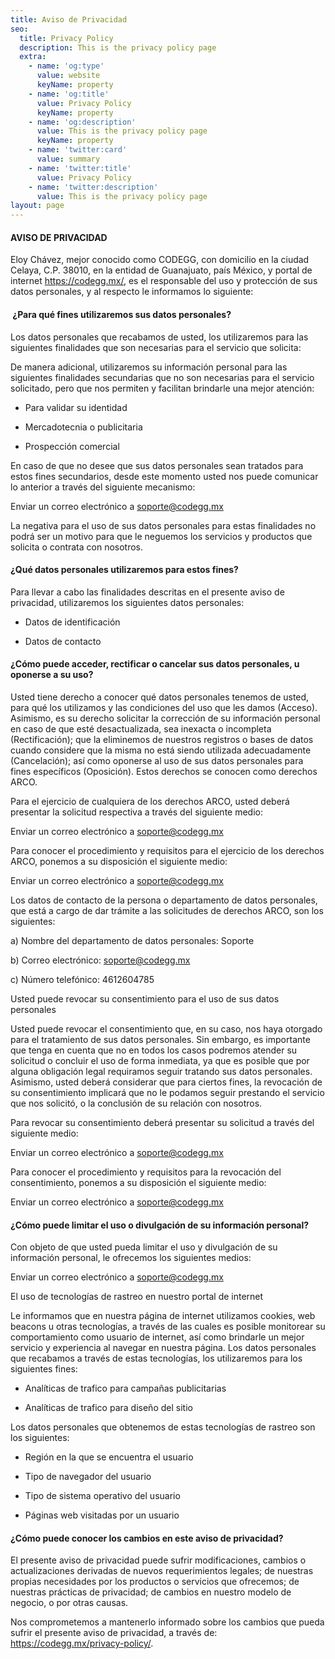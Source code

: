 ```yaml
---
title: Aviso de Privacidad
seo:
  title: Privacy Policy
  description: This is the privacy policy page
  extra:
    - name: 'og:type'
      value: website
      keyName: property
    - name: 'og:title'
      value: Privacy Policy
      keyName: property
    - name: 'og:description'
      value: This is the privacy policy page
      keyName: property
    - name: 'twitter:card'
      value: summary
    - name: 'twitter:title'
      value: Privacy Policy
    - name: 'twitter:description'
      value: This is the privacy policy page
layout: page
---
```

#### **AVISO DE PRIVACIDAD**

Eloy Chávez, mejor conocido como CODEGG, con domicilio en la ciudad Celaya, C.P. 38010, en la entidad de Guanajuato, país México, y portal de internet https://codegg.mx/, es el responsable del uso y protección de sus datos personales, y al respecto le informamos lo siguiente:

####  **¿Para qué fines utilizaremos sus datos personales?**

Los datos personales que recabamos de usted, los utilizaremos para las siguientes finalidades que son necesarias para el servicio que solicita:

De manera adicional, utilizaremos su información personal para las siguientes finalidades secundarias que no son necesarias para el servicio solicitado, pero que nos permiten y facilitan brindarle una mejor atención:

*   Para validar su identidad

*   Mercadotecnia o publicitaria

*   Prospección comercial

En caso de que no desee que sus datos personales sean tratados para estos fines secundarios, desde este momento usted nos puede comunicar lo anterior a través del siguiente mecanismo:

Enviar un correo electrónico a soporte@codegg.mx

La negativa para el uso de sus datos personales para estas finalidades no podrá ser un motivo para que le neguemos los servicios y productos que solicita o contrata con nosotros.

#### **¿Qué datos personales utilizaremos para estos fines?**

Para llevar a cabo las finalidades descritas en el presente aviso de privacidad, utilizaremos los siguientes datos personales:

*   Datos de identificación

*   Datos de contacto

#### **¿Cómo puede acceder, rectificar o cancelar sus datos personales, u oponerse a su uso?**

Usted tiene derecho a conocer qué datos personales tenemos de usted, para qué los utilizamos y las condiciones del uso que les damos (Acceso). Asimismo, es su derecho solicitar la corrección de su información personal en caso de que esté desactualizada, sea inexacta o incompleta (Rectificación); que la eliminemos de nuestros registros o bases de datos cuando considere que la misma no está siendo utilizada adecuadamente (Cancelación); así como oponerse al uso de sus datos personales para fines específicos (Oposición). Estos derechos se conocen como derechos ARCO.

Para el ejercicio de cualquiera de los derechos ARCO, usted deberá presentar la solicitud respectiva a través del siguiente medio:

Enviar un correo electrónico a soporte@codegg.mx

Para conocer el procedimiento y requisitos para el ejercicio de los derechos ARCO, ponemos a su disposición el siguiente medio:

Enviar un correo electrónico a soporte@codegg.mx

Los datos de contacto de la persona o departamento de datos personales, que está a cargo de dar trámite a las solicitudes de derechos ARCO, son los siguientes:

a) Nombre del departamento de datos personales: Soporte

b) Correo electrónico: soporte@codegg.mx

c) Número telefónico: 4612604785

Usted puede revocar su consentimiento para el uso de sus datos personales

Usted puede revocar el consentimiento que, en su caso, nos haya otorgado para el tratamiento de sus datos personales. Sin embargo, es importante que tenga en cuenta que no en todos los casos podremos atender su solicitud o concluir el uso de forma inmediata, ya que es posible que por alguna obligación legal requiramos seguir tratando sus datos personales. Asimismo, usted deberá considerar que para ciertos fines, la revocación de su consentimiento implicará que no le podamos seguir prestando el servicio que nos solicitó, o la conclusión de su relación con nosotros.

Para revocar su consentimiento deberá presentar su solicitud a través del siguiente medio:

Enviar un correo electrónico a soporte@codegg.mx

Para conocer el procedimiento y requisitos para la revocación del consentimiento, ponemos a su disposición el siguiente medio:

Enviar un correo electrónico a soporte@codegg.mx

#### **¿Cómo puede limitar el uso o divulgación de su información personal?**

Con objeto de que usted pueda limitar el uso y divulgación de su información personal, le ofrecemos los siguientes medios:

Enviar un correo electrónico a soporte@codegg.mx

El uso de tecnologías de rastreo en nuestro portal de internet

Le informamos que en nuestra página de internet utilizamos cookies, web beacons u otras tecnologías, a través de las cuales es posible monitorear su comportamiento como usuario de internet, así como brindarle un mejor servicio y experiencia al navegar en nuestra página. Los datos personales que recabamos a través de estas tecnologías, los utilizaremos para los siguientes fines:

*   Analíticas de trafico para campañas publicitarias

*   Analíticas de trafico para diseño del sitio

Los datos personales que obtenemos de estas tecnologías de rastreo son los siguientes:

*   Región en la que se encuentra el usuario

*   Tipo de navegador del usuario

*   Tipo de sistema operativo del usuario

*   Páginas web visitadas por un usuario

#### **¿Cómo puede conocer los cambios en este aviso de privacidad?**

El presente aviso de privacidad puede sufrir modificaciones, cambios o actualizaciones derivadas de nuevos requerimientos legales; de nuestras propias necesidades por los productos o servicios que ofrecemos; de nuestras prácticas de privacidad; de cambios en nuestro modelo de negocio, o por otras causas.

Nos comprometemos a mantenerlo informado sobre los cambios que pueda sufrir el presente aviso de privacidad, a través de: <https://codegg.mx/privacy-policy/>.
